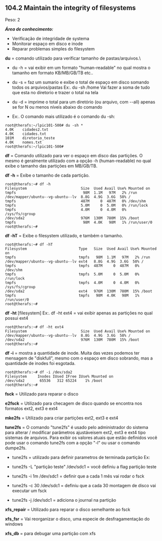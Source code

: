 ## **104.2 Maintain the integrity of filesystems**

Peso: 2

***Área de conhecimento:***
* Verificação de integridade de systema
* Monitorar espaço em disco e inode
* Reparar problemas simples do filesystem



**du** = comando utilizado para verificar tamanho de pastas/arquivos.\

* du -h = vai exibir em um formato "human-readable" no qual mostra o tamanho em formato KB/MB/GB/TB etc..

* du -s = faz um sumario e exibe o total de espaço em disco somando todos os arquivos/pastas 
Ex:. du -sh /home
Vai fazer a soma de tudo que esta no diretorio e trazer o total na tela 

* du -d = imprime o total para um diretório (ou arquivo, com --all) apenas se for N ou menos níveis abaixo do comando

* Ex:. O comando mais utilizado é o comando du -sh:
```
root@therafs:~/lpic101-500# du -sh *
4.0K    cidades2.txt
4.0K    cidades.txt
101M    diretorio_teste
4.0K    nomes.txt
root@therafs:~/lpic101-500#
```

**df** = Comando utilizado para ver o espaço em disco das partições. O mesmo é geralmente utilizado com a opção -h (human-readable) no qual exibe o tamanho das partições em MB/GB/TB.

**df -h** = Exibe o tamanho de cada partição.
```
root@therafs:~# df -h
Filesystem                         Size  Used Avail Use% Mounted on
tmpfs                               98M  1.1M   97M   2% /run
/dev/mapper/ubuntu--vg-ubuntu--lv  8.8G  4.9G  3.6G  58% /
tmpfs                              487M     0  487M   0% /dev/shm
tmpfs                              5.0M     0  5.0M   0% /run/lock
tmpfs                              4.0M     0  4.0M   0% /sys/fs/cgroup
/dev/sda2                          976M  130M  780M  15% /boot
tmpfs                               98M  4.0K   98M   1% /run/user/0
root@therafs:~#
```

**df -hT**  = Exibe o filesystem utilizado, e também o tamanho.
```
root@therafs:~# df -hT
Filesystem                        Type   Size  Used Avail Use% Mounted on
tmpfs                             tmpfs   98M  1.1M   97M   2% /run
/dev/mapper/ubuntu--vg-ubuntu--lv ext4   8.8G  4.9G  3.6G  58% /
tmpfs                             tmpfs  487M     0  487M   0% /dev/shm
tmpfs                             tmpfs  5.0M     0  5.0M   0% /run/lock
tmpfs                             tmpfs  4.0M     0  4.0M   0% /sys/fs/cgroup
/dev/sda2                         ext4   976M  130M  780M  15% /boot
tmpfs                             tmpfs   98M  4.0K   98M   1% /run/user/0
root@therafs:~#
```

**df -ht** [filesystem] Ex:. df -ht ext4 =  vai exibir apenas as partições no qual possui ext4
```
root@therafs:~# df -ht ext4
Filesystem                         Size  Used Avail Use% Mounted on
/dev/mapper/ubuntu--vg-ubuntu--lv  8.8G  4.9G  3.6G  58% /
/dev/sda2                          976M  130M  780M  15% /boot
root@therafs:~#
```

**df -i** = mostra a quantidade de inode. Muita das vezes podemos ter mensagem de "diskfull", mesmo com o espaço em disco sobrando, mas a quantidade de inodes foi esgotada. 
```
root@therafs:~# df -i /dev/sda2
Filesystem     Inodes IUsed IFree IUse% Mounted on
/dev/sda2       65536   312 65224    1% /boot
root@therafs:~#
```

**fsck** = Utilizado para reparar o disco

**e2fsck** = Utilizado para checagem de disco quando se encontra nos formatos ext2, ext3 e ext4 

**mke2fs** = Utilizado para criar partições ext2, ext3 e ext4 
 
**tune2fs** = O comando "tune2fs" é usado pelo administrador do sistema para alterar / modificar parâmetros ajustáveis ​​em ext2, ext3 e ext4 tipo sistemas de arquivos. Para exibir os valores atuais que estão definidos você pode usar o comando tune2fs com a opção "-l" ou usar o comando dumpe2fs.


* tune2fs = utilizado para definir parametros de terminada partição Ex:

* tune2fs -L "partição teste" /dev/sdc1 =  você definiu a flag partição teste

* tune2fs -i 1m /dev/sdc1 = definir que a cada 1 mês vai rodar o fsck

* tune2fs -c 30 /dev/sdc1 = definiu que a cada 30 montagem de disco vai executar um fsck

* tune2fs -j /dev/sdc1 = adiciona o journal na partição


**xfs_repair** = Utilizado para reparar o disco semelhante ao fsck

**xfs_fsr** = Vai reorganizar o disco, uma especie de desfragamentação do windows

**xfs_db** = para debugar uma partição com xfs